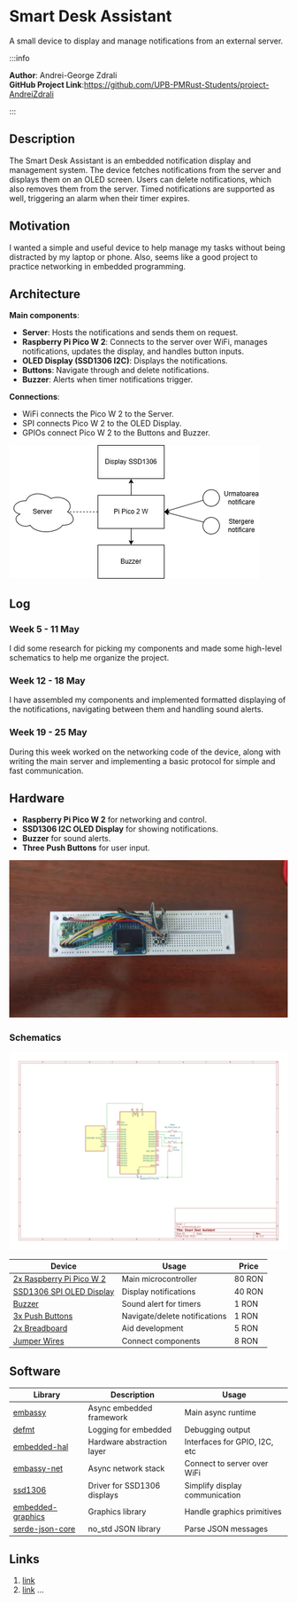 # Smart Desk Assistant
A small device to display and manage notifications from an external server.

:::info

**Author**: Andrei-George Zdrali \
**GitHub Project Link**:https://github.com/UPB-PMRust-Students/proiect-AndreiZdrali

:::

## Description

The Smart Desk Assistant is an embedded notification display and management system. The device fetches notifications from the server and displays them on an OLED screen. Users can delete notifications, which also removes them from the server. Timed notifications are supported as well, triggering an alarm when their timer expires.

## Motivation

I wanted a simple and useful device to help manage my tasks without being distracted by my laptop or phone. Also, seems like a good project to practice networking in embedded programming.


## Architecture

**Main components**:
- **Server**: Hosts the notifications and sends them on request.
- **Raspberry Pi Pico W 2**: Connects to the server over WiFi, manages notifications, updates the display, and handles button inputs.
- **OLED Display (SSD1306 I2C)**: Displays the notifications.
- **Buttons**: Navigate through and delete notifications.
- **Buzzer**: Alerts when timer notifications trigger.

**Connections**:
- WiFi connects the Pico W 2 to the Server.
- SPI connects Pico W 2 to the OLED Display.
- GPIOs connect Pico W 2 to the Buttons and Buzzer.

![image](diagrama.webp)

## Log

<!-- write your progress here every week -->

### Week 5 - 11 May
I did some research for picking my components and made some high-level schematics to help me organize the project.

### Week 12 - 18 May
I have assembled my components and implemented formatted displaying of the notifications, navigating between them and handling sound alerts. 

### Week 19 - 25 May
During this week worked on the networking code of the device, along with writing the main server and implementing a basic protocol for simple and fast communication. 

## Hardware

- **Raspberry Pi Pico W 2** for networking and control.
- **SSD1306 I2C OLED Display** for showing notifications.
- **Buzzer** for sound alerts.
- **Three Push Buttons** for user input.

![image](poza_hardware.webp)

### Schematics

![image](diagrama_kicad.svg)


| Device | Usage | Price |
|--------|--------|-------|
| [2x Raspberry Pi Pico W 2](https://www.optimusdigital.ro/ro/placi-raspberry-pi/13327-raspberry-pi-pico-2-w.html) | Main microcontroller | 80 RON |
| [SSD1306 SPI OLED Display](https://www.optimusdigital.ro/ro/optoelectronice-altele/12657-display-oled-096-.html) | Display notifications | 40 RON |
| [Buzzer](https://www.optimusdigital.ro/ro/audio-buzzere/12247-buzzer-pasiv-de-33v-sau-3v.html) | Sound alert for timers | 1 RON |
| [3x Push Buttons](https://www.optimusdigital.ro/ro/butoane-i-comutatoare/1119-buton-6x6x6.html) | Navigate/delete notifications | 1 RON |
| [2x Breadboard](https://www.optimusdigital.ro/ro/prototipare-breadboard-uri/44-breadboard-400-points.html) | Aid development | 5 RON |
| [Jumper Wires](https://www.optimusdigital.ro/ro/fire-fire-mufate/12-set-de-cabluri-pentru-breadboard.html) | Connect components | 8 RON |git

## Software

| Library | Description | Usage |
|---------|-------------|-------|
| [embassy](https://github.com/embassy-rs/embassy) | Async embedded framework | Main async runtime |
| [defmt](https://github.com/knurling-rs/defmt) | Logging for embedded | Debugging output |
| [embedded-hal](https://github.com/rust-embedded/embedded-hal) | Hardware abstraction layer | Interfaces for GPIO, I2C, etc |
| [embassy-net](https://github.com/embassy-rs/embassy/tree/main/embassy-net) | Async network stack | Connect to server over WiFi |
| [ssd1306](https://github.com/rust-embedded-community/ssd1306) | Driver for SSD1306 displays | Simplify display communication |
| [embedded-graphics](https://github.com/embedded-graphics/embedded-graphics) | Graphics library | Handle graphics primitives |
| [serde-json-core](https://github.com/rust-embedded-community/serde-json-core) | no_std JSON library | Parse JSON messages |

## Links

<!-- Add a few links that inspired you and that you think you will use for your project -->

1. [link](https://example.com)
2. [link](https://example3.com)
...